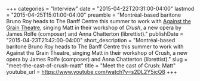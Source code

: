 +++
categories = "Interview"
date = "2015-04-22T20:31:00-04:00"
lastmod = "2015-04-25T15:01:00-04:00"
preamble = "Montréal-based baritone Bruno Roy heads to The Banff Centre this summer to work with [Against the Grain Theatre](http://againstthegraintheatre.com/), singing Matt in their workshop of *Crush*, a new opera by James Rolfe (composer) and Anna Chatterton (librettist)."
publishDate = "2015-04-23T21:42:00-04:00"
short_description = "Montréal-based baritone Bruno Roy heads to The Banff Centre this summer to work with Against the Grain Theatre, singing Matt in their workshop of Crush, a new opera by James Rolfe (composer) and Anna Chatterton (librettist)."
slug = "meet-the-cast-of-crush-matt"
title = "Meet the cast of Crush: Matt"
youtube_url = https://www.youtube.com/watch?v=s2DL2Y5icQ8
+++


